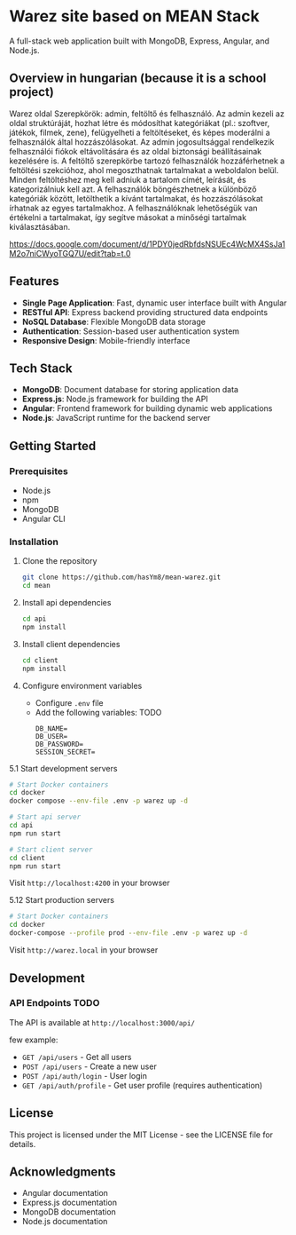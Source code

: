 # Warez site based on MEAN Stack

A full-stack web application built with MongoDB, Express, Angular, and Node.js.

## Overview in hungarian (because it is a school project)

Warez oldal
Szerepkörök: admin, feltöltő és felhasználó.
Az admin kezeli az oldal struktúráját, hozhat létre és módosíthat kategóriákat (pl.: szoftver, játékok, filmek, zene), felügyelheti a feltöltéseket, és képes moderálni a felhasználók által hozzászólásokat. Az admin jogosultsággal rendelkezik felhasználói fiókok eltávolítására és az oldal biztonsági beállításainak kezelésére is.
A feltöltő szerepkörbe tartozó felhasználók hozzáférhetnek a feltöltési szekcióhoz, ahol megoszthatnak tartalmakat a weboldalon belül. Minden feltöltéshez meg kell adniuk a tartalom címét, leírását, és kategorizálniuk kell azt.
A felhasználók böngészhetnek a különböző kategóriák között, letölthetik a kívánt tartalmakat, és hozzászólásokat írhatnak az egyes tartalmakhoz. A felhasználóknak lehetőségük van értékelni a tartalmakat, így segítve másokat a minőségi tartalmak kiválasztásában.

https://docs.google.com/document/d/1PDY0jedRbfdsNSUEc4WcMX4SsJa1M2o7niCWyoTGQ7U/edit?tab=t.0

## Features

- **Single Page Application**: Fast, dynamic user interface built with Angular
- **RESTful API**: Express backend providing structured data endpoints
- **NoSQL Database**: Flexible MongoDB data storage
- **Authentication**: Session-based user authentication system
- **Responsive Design**: Mobile-friendly interface

## Tech Stack

- **MongoDB**: Document database for storing application data
- **Express.js**: Node.js framework for building the API
- **Angular**: Frontend framework for building dynamic web applications
- **Node.js**: JavaScript runtime for the backend server

## Getting Started

### Prerequisites

- Node.js
- npm
- MongoDB
- Angular CLI

### Installation

1. Clone the repository
   ```bash
   git clone https://github.com/hasYm8/mean-warez.git
   cd mean
   ```

2. Install api dependencies
   ```bash
   cd api
   npm install
   ```

3. Install client dependencies
   ```bash
   cd client
   npm install
   ```

4. Configure environment variables
   - Configure `.env` file
   - Add the following variables: TODO
     ```
     DB_NAME=
     DB_USER=
     DB_PASSWORD=
     SESSION_SECRET=
     ```

5.1 Start development servers
   ```bash
   # Start Docker containers
   cd docker
   docker compose --env-file .env -p warez up -d

   # Start api server
   cd api
   npm run start

   # Start client server
   cd client
   npm run start
   ```

 Visit `http://localhost:4200` in your browser

 5.12 Start production servers
   ```bash
   # Start Docker containers
   cd docker
   docker-compose --profile prod --env-file .env -p warez up -d 
   ```

 Visit `http://warez.local` in your browser

## Development

### API Endpoints TODO

The API is available at `http://localhost:3000/api/`

few example:
- `GET /api/users` - Get all users
- `POST /api/users` - Create a new user
- `POST /api/auth/login` - User login
- `GET /api/auth/profile` - Get user profile (requires authentication)

## License

This project is licensed under the MIT License - see the LICENSE file for details.

## Acknowledgments

- Angular documentation
- Express.js documentation
- MongoDB documentation
- Node.js documentation